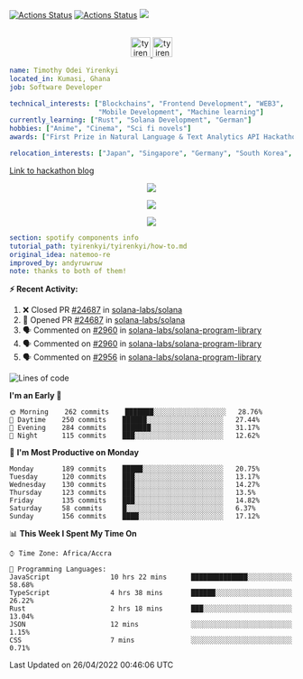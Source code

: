 [![Actions Status](https://github.com/tyirenkyi/tyirenkyi/workflows/wakatime-stats/badge.svg)](https://github.com/tyirenkyi/tyirenkyi/actions)
[![Actions Status](https://github.com/tyirenkyi/tyirenkyi/workflows/update-gh-activity/badge.svg)](https://github.com/tyirenkyi/tyirenkyi/actions)
![](https://visitor-badge.glitch.me/badge?page_id=tyirenkyi.tyirenkyi)

<p align="center">
<br/>
<a href="https://twitter.com/toyirenkyi">
  <img alt="tyirenkyi | Twitter" width="35px" src="https://drive.google.com/uc?export=view&id=1CwWfGcNmTNzSI-XmaLk0gvbHVaD5xkwx" />
</a>
<a href="https://open.spotify.com/user/6jyx0hj1911n2xd4rm3vwm8j9?si=f0e62187bc474bdf">
  <img alt="tyirenkyi's Spotify" width="35px" src="https://drive.google.com/uc?export=view&id=1mLM5RCv8vHD1eZBYJphW69eo6OVlK-Ti" />
</a>
</p>

```yaml
name: Timothy Odei Yirenkyi
located_in: Kumasi, Ghana
job: Software Developer

technical_interests: ["Blockchains", "Frontend Development", "WEB3", 
                      "Mobile Development", "Machine learning"]
currently_learning: ["Rust", "Solana Development", "German"]
hobbies: ["Anime", "Cinema", "Sci fi novels"]
awards: ["First Prize in Natural Language & Text Analytics API Hackathon"]

relocation_interests: ["Japan", "Singapore", "Germany", "South Korea", "UK"]
```

<a href="https://www.expert.ai/blog/the-story-behind-hackathon-winning-peer-reviewers-app">Link to hackathon blog</a>

<p align="center">
  <img alig src="https://github-profile-trophy.vercel.app/?username=tyirenkyi&column=6&rank=SSS,SS,S,AAA,AA,A,B,C" />
</p>


<p align="center">
  <a href="https://tyirenkyi.vercel.app/api/now-playing?open">
    <!-- Music bars move to the beat and are colored based on the track's happiness, danceability and energy! -->
    <img src="https://tyirenkyi.vercel.app/api/now-playing">
  </a>
</p>

<p align="center">
  <img src="https://tyirenkyi.vercel.app/api/top-played">
</p>
 
```yaml
section: spotify components info
tutorial_path: tyirenkyi/tyirenkyi/how-to.md
original_idea: natemoo-re
improved_by: andyruwruw
note: thanks to both of them!
```


**:zap: Recent Activity:**

<!--START_SECTION:activity-->
1. ❌ Closed PR [#24687](https://github.com/solana-labs/solana/pull/24687) in [solana-labs/solana](https://github.com/solana-labs/solana)
2. 💪 Opened PR [#24687](https://github.com/solana-labs/solana/pull/24687) in [solana-labs/solana](https://github.com/solana-labs/solana)
3. 🗣 Commented on [#2960](https://github.com/solana-labs/solana-program-library/issues/2960) in [solana-labs/solana-program-library](https://github.com/solana-labs/solana-program-library)
4. 🗣 Commented on [#2960](https://github.com/solana-labs/solana-program-library/issues/2960) in [solana-labs/solana-program-library](https://github.com/solana-labs/solana-program-library)
5. 🗣 Commented on [#2956](https://github.com/solana-labs/solana-program-library/issues/2956) in [solana-labs/solana-program-library](https://github.com/solana-labs/solana-program-library)
<!--END_SECTION:activity-->

<!--START_SECTION:waka-->
![Lines of code](https://img.shields.io/badge/From%20Hello%20World%20I%27ve%20Written-5%20Million%20lines%20of%20code-blue)

**I'm an Early 🐤** 

```text
🌞 Morning    262 commits    ███████░░░░░░░░░░░░░░░░░░   28.76% 
🌆 Daytime    250 commits    ██████░░░░░░░░░░░░░░░░░░░   27.44% 
🌃 Evening    284 commits    ███████░░░░░░░░░░░░░░░░░░   31.17% 
🌙 Night      115 commits    ███░░░░░░░░░░░░░░░░░░░░░░   12.62%

```
📅 **I'm Most Productive on Monday** 

```text
Monday       189 commits    █████░░░░░░░░░░░░░░░░░░░░   20.75% 
Tuesday      120 commits    ███░░░░░░░░░░░░░░░░░░░░░░   13.17% 
Wednesday    130 commits    ███░░░░░░░░░░░░░░░░░░░░░░   14.27% 
Thursday     123 commits    ███░░░░░░░░░░░░░░░░░░░░░░   13.5% 
Friday       135 commits    ███░░░░░░░░░░░░░░░░░░░░░░   14.82% 
Saturday     58 commits     █░░░░░░░░░░░░░░░░░░░░░░░░   6.37% 
Sunday       156 commits    ████░░░░░░░░░░░░░░░░░░░░░   17.12%

```


📊 **This Week I Spent My Time On** 

```text
⌚︎ Time Zone: Africa/Accra

💬 Programming Languages: 
JavaScript               10 hrs 22 mins      ██████████████░░░░░░░░░░░   58.68% 
TypeScript               4 hrs 38 mins       ██████░░░░░░░░░░░░░░░░░░░   26.22% 
Rust                     2 hrs 18 mins       ███░░░░░░░░░░░░░░░░░░░░░░   13.04% 
JSON                     12 mins             ░░░░░░░░░░░░░░░░░░░░░░░░░   1.15% 
CSS                      7 mins              ░░░░░░░░░░░░░░░░░░░░░░░░░   0.71%

```


 Last Updated on 26/04/2022 00:46:06 UTC
<!--END_SECTION:waka-->

